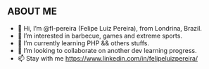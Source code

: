 ## ABOUT ME
- 👋 Hi, I’m @fl-pereira (Felipe Luiz Pereira), from Londrina, Brazil.
- 👀 I’m interested in barbecue, games and extreme sports.
- 🌱 I’m currently learning PHP && others stuffs.
- 💞️ I’m looking to collaborate on another dev learning progress.
- 📫 Stay with me https://www.linkedin.com/in/felipeluizpereira/

<!---
fl-pereira/fl-pereira is a ✨ special ✨ repository because its `README.md` (this file) appears on your GitHub profile.
You can click the Preview link to take a look at your changes.
--->
